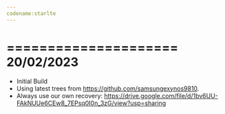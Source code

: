 ```yaml
---
codename:starlte
---
```


=====================
    20/02/2023
=====================

* Initial Build
* Using latest trees from https://github.com/samsungexynos9810.
* Always use our own recovery: https://drive.google.com/file/d/1bv6UU-FAkNUUe6CEw8_7EPsq0I0n_3zG/view?usp=sharing

